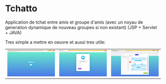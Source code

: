 # Tchatto
Application de tchat entre amis et groupe d'amis (avec un noyau de generation dynamique de nouveau groupes si non existant) (JSP + Servlet + JAVA)

Tres simple a mettre en oeuvre et aussi tres utile:
<br>
<table style="width:100%;">
  <tr>
    <td><img src="11.PNG"></td>
    <td><img src="12.PNG"></td>
    <td><img src="13.PNG"></td>
  </tr>
</table>

